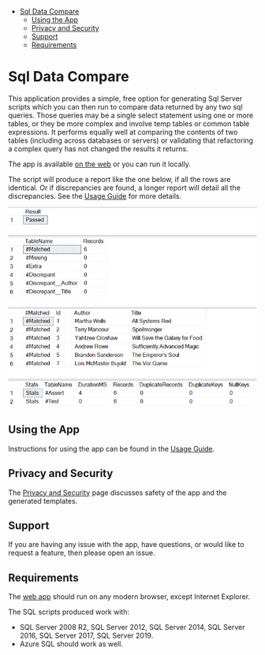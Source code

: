 - [Sql Data Compare](#sql-data-compare)
  - [Using the App](#using-the-app)
  - [Privacy and Security](#privacy-and-security)
  - [Support](#support)
  - [Requirements](#requirements)

# Sql Data Compare

This application provides a simple, free option for generating Sql Server scripts which you can then run to compare data returned by any two sql queries. Those queries may be a single select statement using one or more tables, or they be more complex and involve temp tables or common table expressions. It performs equally well at comparing the contents of two tables (including across databases or servers) or validating that refactoring a complex query has not changed the results it returns.

The app is available [on the web][webapp] or you can run it locally.

The script will produce a report like the one below, if all the rows are identical. Or if discrepancies are found, a longer report will detail all the discrepancies. See the [Usage Guide](docs/usage_guide.md) for more details.

 ![results](docs/book_comparison_passing.PNG)

## Using the App

Instructions for using the app can be found in the 
[Usage Guide](docs/usage_guide.md).

## Privacy and Security

The [Privacy and Security](docs/privacy_security.md) page discusses safety of the app and the generated templates.

## Support

If you are having any issue with the app, have questions, or would like to request a feature, then please open an issue.

## Requirements

The [web app][webapp] should run on any modern browser, except Internet Explorer. 

The SQL scripts produced work with:
* SQL Server 2008 R2, SQL Server 2012, SQL Server 2014, SQL Server 2016, SQL Server 2017, SQL Server 2019.
* Azure SQL should work as well.


[webapp]: https://sqldatacompare.mjconrad.com/
